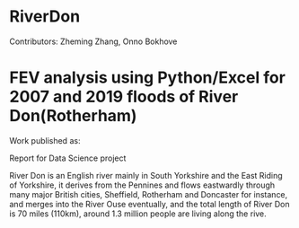 # RiverDon

Contributors: Zheming Zhang, Onno Bokhove

# FEV analysis using Python/Excel for 2007 and 2019 floods of River Don(Rotherham)

Work published as:

Report for Data Science project

River Don is an English river mainly in South Yorkshire and the East Riding of Yorkshire, it derives from the Pennines and flows eastwardly through many major British cities, Sheffield, Rotherham and Doncaster for instance, and merges into the River Ouse eventually, and the total length of River Don is 70 miles (110km), around 1.3 million people are living along the rive.
